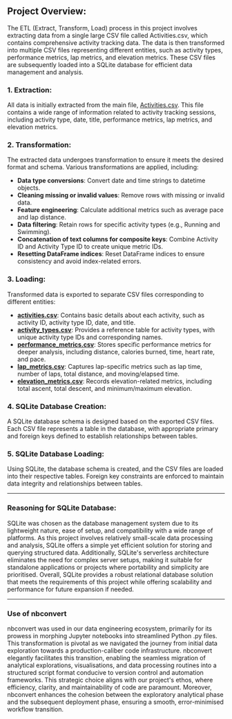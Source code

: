 ## Project Overview:
The ETL (Extract, Transform, Load) process in this project involves extracting data from a single large CSV file called Activities.csv, which contains comprehensive activity tracking data. The data is then transformed into multiple CSV files representing different entities, such as activity types, performance metrics, lap metrics, and elevation metrics. These CSV files are subsequently loaded into a SQLite database for efficient data management and analysis.

### 1. Extraction:
All data is initially extracted from the main file, [Activities.csv](../data/raw/Activities.csv). This file contains a wide range of information related to activity tracking sessions, including activity type, date, title, performance metrics, lap metrics, and elevation metrics.

### 2. Transformation:
The extracted data undergoes transformation to ensure it meets the desired format and schema. Various transformations are applied, including:

- **Data type conversions**: Convert date and time strings to datetime objects.
- **Cleaning missing or invalid values**: Remove rows with missing or invalid data.
- **Feature engineering**: Calculate additional metrics such as average pace and lap distance.
- **Data filtering**: Retain rows for specific activity types (e.g., Running and Swimming).
- **Concatenation of text columns for composite keys**: Combine Activity ID and Activity Type ID to create unique metric IDs.
- **Resetting DataFrame indices**: Reset DataFrame indices to ensure consistency and avoid index-related errors.

### 3. Loading:
Transformed data is exported to separate CSV files corresponding to different entities:

- **[activities.csv](../data/processed/activities.csv)**: Contains basic details about each activity, such as activity ID, activity type ID, date, and title.
- **[activity_types.csv](../data/processed/activity_types.csv)**: Provides a reference table for activity types, with unique activity type IDs and corresponding names.
- **[performance_metrics.csv](../data/processed/performance_metrics.csv)**: Stores specific performance metrics for deeper analysis, including distance, calories burned, time, heart rate, and pace.
- **[lap_metrics.csv](../data/processed/lap_metrics.csv)**: Captures lap-specific metrics such as lap time, number of laps, total distance, and moving/elapsed time.
- **[elevation_metrics.csv](../data/processed/elevation_metrics.csv)**: Records elevation-related metrics, including total ascent, total descent, and minimum/maximum elevation.

### 4. SQLite Database Creation:
A SQLite database schema is designed based on the exported CSV files. Each CSV file represents a table in the database, with appropriate primary and foreign keys defined to establish relationships between tables.

### 5. SQLite Database Loading:
Using SQLite, the database schema is created, and the CSV files are loaded into their respective tables. Foreign key constraints are enforced to maintain data integrity and relationships between tables.

---

### Reasoning for SQLite Database:
SQLite was chosen as the database management system due to its lightweight nature, ease of setup, and compatibility with a wide range of platforms. As this project involves relatively small-scale data processing and analysis, SQLite offers a simple yet efficient solution for storing and querying structured data. Additionally, SQLite's serverless architecture eliminates the need for complex server setups, making it suitable for standalone applications or projects where portability and simplicity are prioritised. Overall, SQLite provides a robust relational database solution that meets the requirements of this project while offering scalability and performance for future expansion if needed.

---

### Use of nbconvert
nbconvert was used in our data engineering ecosystem, primarily for its prowess in morphing Jupyter notebooks into streamlined Python .py files. This transformation is pivotal as we navigated the journey from initial data exploration towards a production-caliber code infrastructure. nbconvert elegantly facilitates this transition, enabling the seamless migration of analytical explorations, visualisations, and data processing routines into a structured script format conducive to version control and automation frameworks. This strategic choice aligns with our project's ethos, where efficiency, clarity, and maintainability of code are paramount. Moreover, nbconvert enhances the cohesion between the exploratory analytical phase and the subsequent deployment phase, ensuring a smooth, error-minimised workflow transition. 
